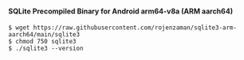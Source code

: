 #### SQLite Precompiled Binary for Android arm64-v8a (ARM aarch64) 

```
$ wget https://raw.githubusercontent.com/rojenzaman/sqlite3-arm-aarch64/main/sqlite3
$ chmod 750 sqlite3
$ ./sqlite3 --version
```
